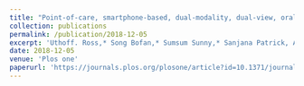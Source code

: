 ```yaml
---
title: "Point-of-care, smartphone-based, dual-modality, dual-view, oral cancer screening device with neural network classification for low-resource communities"
collection: publications
permalink: /publication/2018-12-05
excerpt: 'Uthoff. Ross,* Song Bofan,* Sumsum Sunny,* Sanjana Patrick, Amritha Suresh, Trupti Kolur, G. Keerthi et al. "Point-of-care, smartphone-based, dual-modality, dual-view, oral cancer screening device with neural network classification for low-resource communities." PloS one 13, no. 12 (2018): e0207493.'
date: 2018-12-05
venue: 'Plos one'
paperurl: 'https://journals.plos.org/plosone/article?id=10.1371/journal.pone.0207493'
---
```



